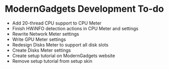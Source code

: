 # ModernGadgets Development To-do
- Add 20-thread CPU support to CPU Meter
- Finish HWiNFO detection actions in CPU Meter and settings
- Rewrite Network Meter settings
- Write GPU Meter settings
- Redesign Disks Meter to support all disk slots
- Create Disks Meter settings
- Create setup tutorial on ModernGadgets website
- Remove setup tutorial from setup skin
